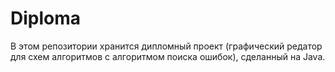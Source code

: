 # Diploma
В этом репозитории хранится дипломный проект (графический редатор для схем алгоритмов с алгоритмом поиска ошибок), сделанный на Java.
